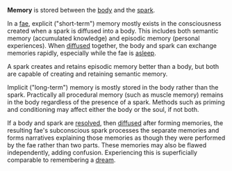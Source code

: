**Memory** is stored between the [body](<../Æther/Body.md>) and the [spark](<../Æther/Spark.md>).

In a [fae](<../Fae.md>), explicit ("short-term") memory mostly exists in the consciousness created when a spark is diffused into a body. This includes both semantic memory (accumulated knowledge) and episodic memory (personal experiences). When [diffused](<../Æther/Diffusing.md>) together, the body and spark can exchange memories rapidly, especially while the fae is [asleep](<./Sleeping & Dreaming.md>).

A spark creates and retains episodic memory better than a body, but both are capable of creating and retaining semantic memory.

Implicit ("long-term") memory is mostly stored in the body rather than the spark. Practically all procedural memory (such as muscle memory) remains in the body regardless of the presence of a spark. Methods such as priming and conditioning may affect either the body or the soul, if not both.

If a body and spark are [resolved](<../Æther/Resolving.md>), then [diffused](<../Æther/Diffusing.md>) after forming memories, the resulting fae's subconscious spark processes the separate memories and forms narratives explaining those memories as though they were performed by the fae rather than two parts. These memories may also be flawed independently, adding confusion. Experiencing this is superficially comparable to remembering a [dream](<./Sleeping & Dreaming.md>).